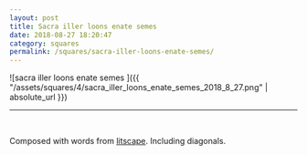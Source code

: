 ```yaml
---
layout: post
title: Sacra iller loons enate semes
date: 2018-08-27 18:20:47
category: squares
permalink: /squares/sacra-iller-loons-enate-semes/ 
---
```


![sacra iller loons enate semes ]({{ "/assets/squares/4/sacra_iller_loons_enate_semes_2018_8_27.png" | absolute_url }})
&nbsp;


---

&nbsp;

Composed with words from [litscape](https://www.litscape.com/). Including diagonals. 
